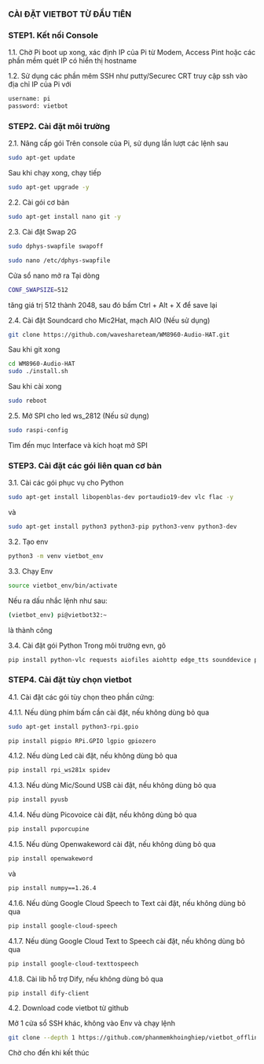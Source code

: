 ### CÀI ĐẶT VIETBOT TỪ ĐẦU TIÊN

### STEP1. Kết nối Console

1.1. Chờ Pi boot up xong, xác định IP của Pi từ Modem, Access Pint hoặc các phần mềm quét IP có hiển thị hostname

1.2. Sử dụng các phần mêm SSH như putty/Securec CRT truy cập ssh vào địa chỉ IP của Pi với 

```sh
username: pi
password: vietbot
```
### STEP2. Cài đặt môi trường

2.1. Nâng cấp gói
Trên console của Pi, sử dụng lần lượt các lệnh sau

```sh
sudo apt-get update
```
Sau khi chạy xong, chạy tiếp
```sh
sudo apt-get upgrade -y
```
2.2. Cài gói cơ bản
```sh
sudo apt-get install nano git -y
```
2.3. Cài đặt Swap 2G

```sh
sudo dphys-swapfile swapoff
```

```sh
sudo nano /etc/dphys-swapfile
```
Cửa sổ nano mở ra
Tại dòng 
```sh
CONF_SWAPSIZE=512
```
tăng giá trị 512 thành 2048, sau đó bấm Ctrl + Alt + X để save lại

2.4. Cài đặt Soundcard cho Mic2Hat, mạch AIO (Nếu sử dụng)
```sh
git clone https://github.com/waveshareteam/WM8960-Audio-HAT.git
```
Sau khi git xong
```sh
cd WM8960-Audio-HAT
sudo ./install.sh 
```
Sau khi cài xong
```sh
sudo reboot
```
2.5. Mở SPI cho led ws_2812 (Nếu sử dụng)
```sh
sudo raspi-config
```
Tìm đến mục Interface và kích hoạt mở SPI

### STEP3. Cài đặt các gói liên quan cơ bản
3.1. Cài các gói phục vụ cho Python

```sh
sudo apt-get install libopenblas-dev portaudio19-dev vlc flac -y
```
và
```sh
sudo apt-get install python3 python3-pip python3-venv python3-dev 
```

3.2. Tạo env
```sh
python3 -m venv vietbot_env
```
3.3. Chạy Env
```sh
source vietbot_env/bin/activate
```
Nếu ra dấu nhắc lệnh như sau:
```sh
(vietbot_env) pi@vietbot32:~ 
```
là thành công

3.4. Cài đặt gói Python
Trong môi trường evn, gõ
```sh
pip install python-vlc requests aiofiles aiohttp edge_tts sounddevice pyalsaaudio SpeechRecognition pathlib2 google-cloud gTTS fuzzywuzzy websocket-client Quart python-Levenshtein pvrecorder numpy
```



### STEP4. Cài đặt tùy chọn vietbot
4.1. Cài đặt các gói tùy chọn theo phần cứng:

4.1.1. Nếu dùng phím bấm cần cài đặt, nếu không dùng bỏ qua

```sh
sudo apt-get install python3-rpi.gpio 
```
```sh
pip install pigpio RPi.GPIO lgpio gpiozero
```
4.1.2. Nếu dùng Led cài đặt, nếu không dùng bỏ qua

```sh
pip install rpi_ws281x spidev
```
4.1.3. Nếu dùng Mic/Sound USB cài đặt, nếu không dùng bỏ qua

```sh
pip install pyusb
```
4.1.4. Nếu dùng Picovoice cài đặt, nếu không dùng bỏ qua

```sh
pip install pvporcupine
```
4.1.5. Nếu dùng Openwakeword cài đặt, nếu không dùng bỏ qua

```sh
pip install openwakeword
```
và

```sh
pip install numpy==1.26.4
```

4.1.6. Nếu dùng Google Cloud Speech to Text cài đặt, nếu không dùng bỏ qua

```sh
pip install google-cloud-speech
```
4.1.7. Nếu dùng Google Cloud Text to Speech cài đặt, nếu không dùng bỏ qua

```sh
pip install google-cloud-texttospeech
```
4.1.8. Cài lib hỗ trợ Dify, nếu không dùng bỏ qua

```sh
pip install dify-client
```

4.2. Download code vietbot từ github

Mở 1 cửa sổ SSH khác, không vào Env và chạy lệnh

```sh
git clone --depth 1 https://github.com/phanmemkhoinghiep/vietbot_offline.git
```
Chờ cho đến khi kết thúc

